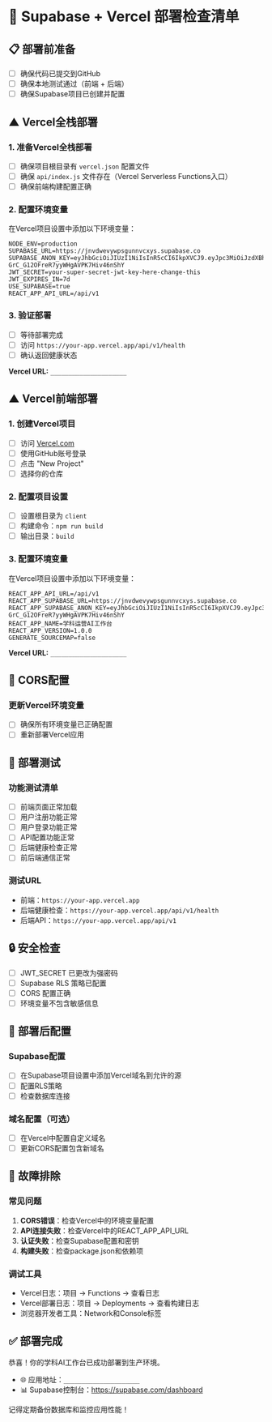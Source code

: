 # 🚀 Supabase + Vercel 部署检查清单

## 📋 部署前准备

- [ ] 确保代码已提交到GitHub
- [ ] 确保本地测试通过（前端 + 后端）
- [ ] 确保Supabase项目已创建并配置

## ▲ Vercel全栈部署

### 1. 准备Vercel全栈部署
- [ ] 确保项目根目录有 `vercel.json` 配置文件
- [ ] 确保 `api/index.js` 文件存在（Vercel Serverless Functions入口）
- [ ] 确保前端构建配置正确

### 2. 配置环境变量
在Vercel项目设置中添加以下环境变量：

```
NODE_ENV=production
SUPABASE_URL=https://jnvdwevywpsgunnvcxys.supabase.co
SUPABASE_ANON_KEY=eyJhbGciOiJIUzI1NiIsInR5cCI6IkpXVCJ9.eyJpc3MiOiJzdXBhYmFzZSIsInJlZiI6ImpudmR3ZXZ5d3BzZ3VubnZjeHlzIiwicm9sZSI6ImFub24iLCJpYXQiOjE3NjAzNzE1MTQsImV4cCI6MjA3NTk0NzUxNH0.HQUxA5cRhc-GrC_G12OFreR7yyWHgAVPK7Hiv46nShY
JWT_SECRET=your-super-secret-jwt-key-here-change-this
JWT_EXPIRES_IN=7d
USE_SUPABASE=true
REACT_APP_API_URL=/api/v1
```

### 3. 验证部署
- [ ] 等待部署完成
- [ ] 访问 `https://your-app.vercel.app/api/v1/health`
- [ ] 确认返回健康状态

**Vercel URL:** `_____________________`

## ▲ Vercel前端部署

### 1. 创建Vercel项目
- [ ] 访问 [Vercel.com](https://vercel.com)
- [ ] 使用GitHub账号登录
- [ ] 点击 "New Project"
- [ ] 选择你的仓库

### 2. 配置项目设置
- [ ] 设置根目录为 `client`
- [ ] 构建命令：`npm run build`
- [ ] 输出目录：`build`

### 3. 配置环境变量
在Vercel项目设置中添加以下环境变量：

```
REACT_APP_API_URL=/api/v1
REACT_APP_SUPABASE_URL=https://jnvdwevywpsgunnvcxys.supabase.co
REACT_APP_SUPABASE_ANON_KEY=eyJhbGciOiJIUzI1NiIsInR5cCI6IkpXVCJ9.eyJpc3MiOiJzdXBhYmFzZSIsInJlZiI6ImpudmR3ZXZ5d3BzZ3VubnZjeHlzIiwicm9sZSI6ImFub24iLCJpYXQiOjE3NjAzNzE1MTQsImV4cCI6MjA3NTk0NzUxNH0.HQUxA5cRhc-GrC_G12OFreR7yyWHgAVPK7Hiv46nShY
REACT_APP_NAME=学科运营AI工作台
REACT_APP_VERSION=1.0.0
GENERATE_SOURCEMAP=false
```

**Vercel URL:** `_____________________`

## 🔧 CORS配置

### 更新Vercel环境变量
- [ ] 确保所有环境变量已正确配置
- [ ] 重新部署Vercel应用

## 🧪 部署测试

### 功能测试清单
- [ ] 前端页面正常加载
- [ ] 用户注册功能正常
- [ ] 用户登录功能正常
- [ ] API配置功能正常
- [ ] 后端健康检查正常
- [ ] 前后端通信正常

### 测试URL
- 前端：`https://your-app.vercel.app`
- 后端健康检查：`https://your-app.vercel.app/api/v1/health`
- 后端API：`https://your-app.vercel.app/api/v1`

## 🔒 安全检查

- [ ] JWT_SECRET 已更改为强密码
- [ ] Supabase RLS 策略已配置
- [ ] CORS 配置正确
- [ ] 环境变量不包含敏感信息

## 📝 部署后配置

### Supabase配置
- [ ] 在Supabase项目设置中添加Vercel域名到允许的源
- [ ] 配置RLS策略
- [ ] 检查数据库连接

### 域名配置（可选）
- [ ] 在Vercel中配置自定义域名
- [ ] 更新CORS配置包含新域名

## 🚨 故障排除

### 常见问题
1. **CORS错误**：检查Vercel中的环境变量配置
2. **API连接失败**：检查Vercel中的REACT_APP_API_URL
3. **认证失败**：检查Supabase配置和密钥
4. **构建失败**：检查package.json和依赖项

### 调试工具
- Vercel日志：项目 → Functions → 查看日志
- Vercel部署日志：项目 → Deployments → 查看构建日志
- 浏览器开发者工具：Network和Console标签

## ✅ 部署完成

恭喜！你的学科AI工作台已成功部署到生产环境。

- 🌐 应用地址：`_____________________`
- 📊 Supabase控制台：https://supabase.com/dashboard

记得定期备份数据库和监控应用性能！